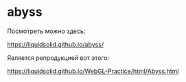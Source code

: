 # abyss

Посмотреть можно здесь:

https://liquidsolid.github.io/abyss/

Является репродукцией вот этого:

https://liquidsolid.github.io/WebGL-Practice/html/Abyss.html

